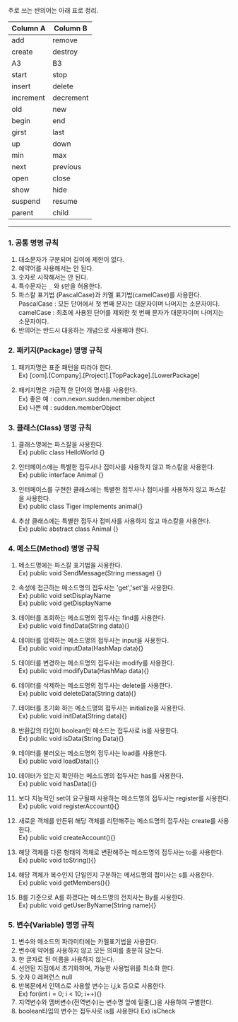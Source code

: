 주로 쓰는 반의어는 아래 표로 정리.

| Column A  | Column B  |
| --------- | --------- |
| add       | remove    |
| create    | destroy   |
| A3        | B3        |
| start     | stop      |
| insert    | delete    |
| increment | decrement |
| old       | new       |
| begin     | end       |
| girst     | last      |
| up        | down      |
| min       | max       |
| next      | previous  |
| open      | close     |
| show      | hide      |
| suspend   | resume    |
| parent    | child     |

---

### 1. 공통 명명 규칙

1. 대소문자가 구분되며 길이에 제한이 없다.
2. 예약어를 사용해서는 안 된다.
3. 숫자로 시작해서는 안 된다.
4. 특수문자는 `_` 와 `$`만을 허용한다.
5. 파스칼 표기법 (PascalCase)과 카멜 표기법(camelCase)를 사용한다.  
   PascalCase : 모든 단어에서 첫 번째 문자는 대문자이며 나머지는 소문자이다.  
   camelCase : 최초에 사용된 단어를 제외한 첫 번째 문자가 대문자이며 나머지는 소문자이다.
6. 반의어는 반드시 대응하는 개념으로 사용해야 한다.

### 2. 패키지(Package) 명명 규칙

1. 패키지명은 표준 패턴을 따라야 한다.  
   Ex) [com].[Company].[Project].[TopPackage].[LowerPackage]

2. 패키지명은 가급적 한 단어의 명사를 사용한다.  
   Ex) 좋은 예 : com.nexon.sudden.member.object  
   Ex) 나쁜 예 : sudden.memberObject

### 3. 클래스(Class) 명명 규칙

1. 클래스명에는 파스칼을 사용한다.  
   Ex) public class HelloWorld {}

2. 인터페이스에는 특별한 접두사나 접미사를 사용하지 않고 파스칼을 사용한다.  
   Ex) public interface Animal {}

3. 인터페이스를 구현한 클래스에는 특별한 접두사나 접미사를 사용하지 않고 파스칼을 사용한다.  
   Ex) public class Tiger implements animal{}

4. 추상 클래스에는 특별한 접두사 접미사를 사용하지 않고 파스칼을 사용한다.  
   Ex) public abstract class Animal {}

### 4. 메소드(Method) 명명 규칙

1. 메소드명에는 파스칼 표기법을 사용한다.  
   Ex) public void SendMessage(String message) {}

2. 속성에 접근하는 메소드명의 접두사는 'get','set'을 사용한다.  
   Ex) public void setDisplayName  
   Ex) public void getDisplayName

3. 데이터를 조회하는 메소드명의 접두사는 find를 사용한다.  
   Ex) public void findData(String data){}

4. 데이터를 입력하는 메소드명의 접두사는 input을 사용한다.  
   Ex) public void inputData(HashMap data){}

5. 데이터를 변경하는 메소드명의 접두사는 modify를 사용한다.  
   Ex) public void modifyData(HashMap data){}

6. 데이터를 삭제하는 메소드명의 접두사는 delete를 사용한다.  
   Ex) public void deleteData(String data){}

7. 데이터를 초기화 하는 메소드명의 접두사는 initialize을 사용한다.  
   Ex) public void initData(String data){}

8. 반환값의 타입이 boolean인 메소드는 접두사로 is를 사용한다.  
   Ex) public void isData(String Data){}

9. 데이터를 불러오는 메소드명의 접두사는 load를 사용한다.  
   Ex) public void loadData(){}

10. 데이터가 있는지 확인하는 메소드명의 접두사는 has를 사용한다.  
    Ex) public void hasData(){}

11. 보다 지능적인 set이 요구될때 사용하는 메소드명의 접두사는 register를 사용한다.  
    Ex) public void registerAccount(){}

12. 새로운 객체를 만든뒤 해당 객체를 리턴해주는 메소드명의 접두사는 create를 사용한다.  
    Ex) public void createAccount(){}

13. 해당 객체를 다른 형태의 객체로 변환해주는 메소드명의 접두사는 to를 사용한다.  
    Ex) public void toString(){}

14. 해당 객체가 복수인지 단일인지 구분하는 메서드명의 접미사는 s를 사용한다.  
    Ex) public void getMembers(){}

15. B를 기준으로 A를 하겠다는 메소드명의 전치사는 By를 사용한다.  
    Ex) public void getUserByName(String name){}

### 5. 변수(Variable) 명명 규칙

1. 변수와 메소드의 파라미터에는 카멜표기법을 사용한다.
2. 변수에 약어를 사용하지 않고 모든 의미를 충분히 담는다.
3. 한 글자로 된 이름을 사용하지 않는다.
4. 선언된 지점에서 초기화하며, 가능한 사용범위를 최소화 한다.
5. 숫자 0 레퍼런스 null
6. 반복문에서 인덱스로 사용할 변수는 i,j,k 등으로 사용한다.  
   Ex) for(int i = 0; i < 10; i++){}
7. 지역변수와 멤버변수(전역변수)는 변수명 앞에 밑줄(\_)을 사용하여 구별한다.
8. boolean타입의 변수는 접두사로 is를 사용한다 Ex) isCheck

